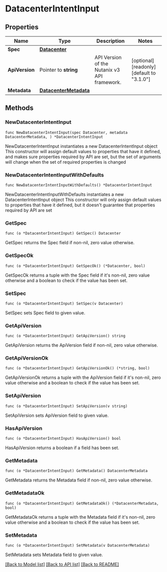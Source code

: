 # DatacenterIntentInput

## Properties

Name | Type | Description | Notes
------------ | ------------- | ------------- | -------------
**Spec** | [**Datacenter**](Datacenter.md) |  | 
**ApiVersion** | Pointer to **string** | API Version of the Nutanix v3 API framework. | [optional] [readonly] [default to "3.1.0"]
**Metadata** | [**DatacenterMetadata**](DatacenterMetadata.md) |  | 

## Methods

### NewDatacenterIntentInput

`func NewDatacenterIntentInput(spec Datacenter, metadata DatacenterMetadata, ) *DatacenterIntentInput`

NewDatacenterIntentInput instantiates a new DatacenterIntentInput object
This constructor will assign default values to properties that have it defined,
and makes sure properties required by API are set, but the set of arguments
will change when the set of required properties is changed

### NewDatacenterIntentInputWithDefaults

`func NewDatacenterIntentInputWithDefaults() *DatacenterIntentInput`

NewDatacenterIntentInputWithDefaults instantiates a new DatacenterIntentInput object
This constructor will only assign default values to properties that have it defined,
but it doesn't guarantee that properties required by API are set

### GetSpec

`func (o *DatacenterIntentInput) GetSpec() Datacenter`

GetSpec returns the Spec field if non-nil, zero value otherwise.

### GetSpecOk

`func (o *DatacenterIntentInput) GetSpecOk() (*Datacenter, bool)`

GetSpecOk returns a tuple with the Spec field if it's non-nil, zero value otherwise
and a boolean to check if the value has been set.

### SetSpec

`func (o *DatacenterIntentInput) SetSpec(v Datacenter)`

SetSpec sets Spec field to given value.


### GetApiVersion

`func (o *DatacenterIntentInput) GetApiVersion() string`

GetApiVersion returns the ApiVersion field if non-nil, zero value otherwise.

### GetApiVersionOk

`func (o *DatacenterIntentInput) GetApiVersionOk() (*string, bool)`

GetApiVersionOk returns a tuple with the ApiVersion field if it's non-nil, zero value otherwise
and a boolean to check if the value has been set.

### SetApiVersion

`func (o *DatacenterIntentInput) SetApiVersion(v string)`

SetApiVersion sets ApiVersion field to given value.

### HasApiVersion

`func (o *DatacenterIntentInput) HasApiVersion() bool`

HasApiVersion returns a boolean if a field has been set.

### GetMetadata

`func (o *DatacenterIntentInput) GetMetadata() DatacenterMetadata`

GetMetadata returns the Metadata field if non-nil, zero value otherwise.

### GetMetadataOk

`func (o *DatacenterIntentInput) GetMetadataOk() (*DatacenterMetadata, bool)`

GetMetadataOk returns a tuple with the Metadata field if it's non-nil, zero value otherwise
and a boolean to check if the value has been set.

### SetMetadata

`func (o *DatacenterIntentInput) SetMetadata(v DatacenterMetadata)`

SetMetadata sets Metadata field to given value.



[[Back to Model list]](../README.md#documentation-for-models) [[Back to API list]](../README.md#documentation-for-api-endpoints) [[Back to README]](../README.md)


